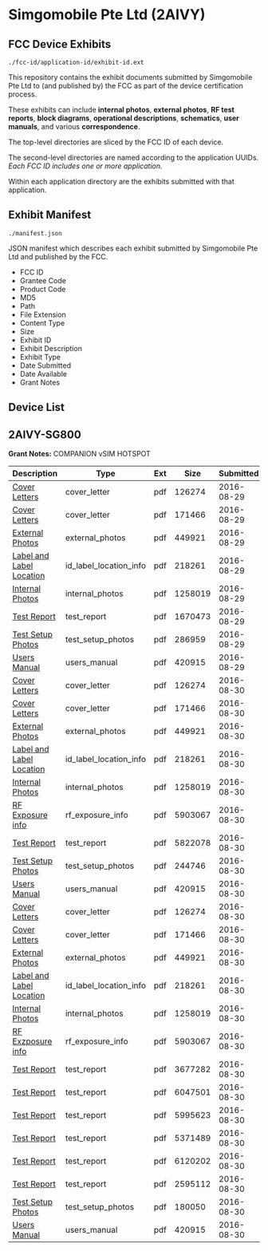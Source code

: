 # Simgomobile Pte Ltd (2AIVY)
## FCC Device Exhibits

```
./fcc-id/application-id/exhibit-id.ext
```

This repository contains the exhibit documents submitted by Simgomobile Pte Ltd to (and published by) the FCC as part of the device certification process.

These exhibits can include **internal photos**, **external photos**, **RF test reports**, **block diagrams**, **operational descriptions**, **schematics**, **user manuals**, and various **correspondence**.

The top-level directories are sliced by the FCC ID of each device.

The second-level directories are named according to the application UUIDs. *Each FCC ID includes one or more application.*

Within each application directory are the exhibits submitted with that application. 

## Exhibit Manifest

```
./manifest.json
```

JSON manifest which describes each exhibit submitted by Simgomobile Pte Ltd and published by the FCC.

- FCC ID
- Grantee Code
- Product Code
- MD5
- Path
- File Extension
- Content Type
- Size
- Exhibit ID
- Exhibit Description
- Exhibit Type
- Date Submitted
- Date Available
- Grant Notes

## Device List
## 2AIVY-SG800
**Grant Notes:** COMPANION vSIM HOTSPOT

| Description | Type | Ext | Size | Submitted | Available |
| ----------- | ---- | --- | ---- | --------- | --------- |
| [Cover Letters](2AIVY-SG800/39efc77855c7a3302ed76af5443f08a4/3115261.pdf) | cover_letter | pdf | 126274 | 2016-08-29 | 2016-09-01 |
| [Cover Letters](2AIVY-SG800/39efc77855c7a3302ed76af5443f08a4/3115262.pdf) | cover_letter | pdf | 171466 | 2016-08-29 | 2016-09-01 |
| [External Photos](2AIVY-SG800/39efc77855c7a3302ed76af5443f08a4/3115263.pdf) | external_photos | pdf | 449921 | 2016-08-29 | 2016-09-01 |
| [Label and Label Location](2AIVY-SG800/39efc77855c7a3302ed76af5443f08a4/3115265.pdf) | id_label_location_info | pdf | 218261 | 2016-08-29 | 2016-09-01 |
| [Internal Photos](2AIVY-SG800/39efc77855c7a3302ed76af5443f08a4/3115264.pdf) | internal_photos | pdf | 1258019 | 2016-08-29 | 2016-09-01 |
| [Test Report](2AIVY-SG800/39efc77855c7a3302ed76af5443f08a4/3115270.pdf) | test_report | pdf | 1670473 | 2016-08-29 | 2016-09-01 |
| [Test Setup Photos](2AIVY-SG800/39efc77855c7a3302ed76af5443f08a4/3115269.pdf) | test_setup_photos | pdf | 286959 | 2016-08-29 | 2016-09-01 |
| [Users Manual](2AIVY-SG800/39efc77855c7a3302ed76af5443f08a4/3115271.pdf) | users_manual | pdf | 420915 | 2016-08-29 | 2016-09-01 |
| [Cover Letters](2AIVY-SG800/f47056048eb34bd2807ccb7f1d9f1731/3115261.pdf) | cover_letter | pdf | 126274 | 2016-08-30 | 2016-09-01 |
| [Cover Letters](2AIVY-SG800/f47056048eb34bd2807ccb7f1d9f1731/3115262.pdf) | cover_letter | pdf | 171466 | 2016-08-30 | 2016-09-01 |
| [External Photos](2AIVY-SG800/f47056048eb34bd2807ccb7f1d9f1731/3115263.pdf) | external_photos | pdf | 449921 | 2016-08-30 | 2016-09-01 |
| [Label and Label Location](2AIVY-SG800/f47056048eb34bd2807ccb7f1d9f1731/3115265.pdf) | id_label_location_info | pdf | 218261 | 2016-08-30 | 2016-09-01 |
| [Internal Photos](2AIVY-SG800/f47056048eb34bd2807ccb7f1d9f1731/3115264.pdf) | internal_photos | pdf | 1258019 | 2016-08-30 | 2016-09-01 |
| [RF Exposure info](2AIVY-SG800/f47056048eb34bd2807ccb7f1d9f1731/3116239.pdf) | rf_exposure_info | pdf | 5903067 | 2016-08-30 | 2016-09-01 |
| [Test Report](2AIVY-SG800/f47056048eb34bd2807ccb7f1d9f1731/3116242.pdf) | test_report | pdf | 5822078 | 2016-08-30 | 2016-09-01 |
| [Test Setup Photos](2AIVY-SG800/f47056048eb34bd2807ccb7f1d9f1731/3116241.pdf) | test_setup_photos | pdf | 244746 | 2016-08-30 | 2016-09-01 |
| [Users Manual](2AIVY-SG800/f47056048eb34bd2807ccb7f1d9f1731/3115271.pdf) | users_manual | pdf | 420915 | 2016-08-30 | 2016-09-01 |
| [Cover Letters](2AIVY-SG800/3e104c699baa553dd01103c24ba7ae9a/3115261.pdf) | cover_letter | pdf | 126274 | 2016-08-30 | 2016-09-01 |
| [Cover Letters](2AIVY-SG800/3e104c699baa553dd01103c24ba7ae9a/3115262.pdf) | cover_letter | pdf | 171466 | 2016-08-30 | 2016-09-01 |
| [External Photos](2AIVY-SG800/3e104c699baa553dd01103c24ba7ae9a/3115263.pdf) | external_photos | pdf | 449921 | 2016-08-30 | 2016-09-01 |
| [Label and Label Location](2AIVY-SG800/3e104c699baa553dd01103c24ba7ae9a/3115265.pdf) | id_label_location_info | pdf | 218261 | 2016-08-30 | 2016-09-01 |
| [Internal Photos](2AIVY-SG800/3e104c699baa553dd01103c24ba7ae9a/3115264.pdf) | internal_photos | pdf | 1258019 | 2016-08-30 | 2016-09-01 |
| [RF Exzposure info](2AIVY-SG800/3e104c699baa553dd01103c24ba7ae9a/3116239.pdf) | rf_exposure_info | pdf | 5903067 | 2016-08-30 | 2016-09-01 |
| [Test Report](2AIVY-SG800/3e104c699baa553dd01103c24ba7ae9a/3116404.pdf) | test_report | pdf | 3677282 | 2016-08-30 | 2016-09-01 |
| [Test Report](2AIVY-SG800/3e104c699baa553dd01103c24ba7ae9a/3116406.pdf) | test_report | pdf | 6047501 | 2016-08-30 | 2016-09-01 |
| [Test Report](2AIVY-SG800/3e104c699baa553dd01103c24ba7ae9a/3116408.pdf) | test_report | pdf | 5995623 | 2016-08-30 | 2016-09-01 |
| [Test Report](2AIVY-SG800/3e104c699baa553dd01103c24ba7ae9a/3116410.pdf) | test_report | pdf | 5371489 | 2016-08-30 | 2016-09-01 |
| [Test Report](2AIVY-SG800/3e104c699baa553dd01103c24ba7ae9a/3116413.pdf) | test_report | pdf | 6120202 | 2016-08-30 | 2016-09-01 |
| [Test Report](2AIVY-SG800/3e104c699baa553dd01103c24ba7ae9a/3116414.pdf) | test_report | pdf | 2595112 | 2016-08-30 | 2016-09-01 |
| [Test Setup Photos](2AIVY-SG800/3e104c699baa553dd01103c24ba7ae9a/3116403.pdf) | test_setup_photos | pdf | 180050 | 2016-08-30 | 2016-09-01 |
| [Users Manual](2AIVY-SG800/3e104c699baa553dd01103c24ba7ae9a/3115271.pdf) | users_manual | pdf | 420915 | 2016-08-30 | 2016-09-01 |
